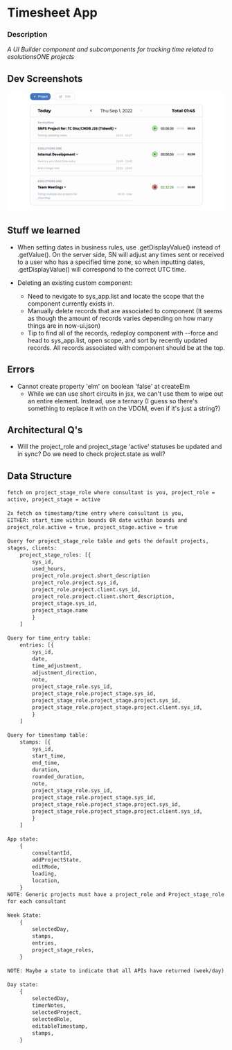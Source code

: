 # Timesheet App

### Description 
*A UI Builder component and subcomponents for tracking time related to esolutionsONE projects*

## Dev Screenshots

<img src="images/Screen Shot 2022-09-01.png" />

## Stuff we learned
- When setting dates in business rules, use .getDisplayValue() instead of .getValue(). On the server side, SN will adjust any times sent or received to a user who has a specified time zone, so when inputting dates, .getDisplayValue() will correspond to the correct UTC time.

- Deleting an existing custom component:
    - Need to nevigate to sys_app.list and locate the scope that the component currently exists in.
    - Manually delete records that are associated to component (It seems as though the amount of records varies depending on how many things are in now-ui.json)
    - Tip to find all of the records, redeploy component with --force and head to sys_app.list, open scope, and sort by recently updated records. All records associated with component should
    be at the top. 

## Errors
- Cannot create property 'elm' on boolean 'false' at createElm
    - While we can use short circuits in jsx, we can't use them to wipe out an entire element. Instead, use a ternary (I guess so there's something to replace it with on the VDOM, even if it's just a string?)

## Architectural Q's

- Will the project_role and project_stage 'active' statuses be updated and in sync? Do we need to check project.state as well?
## Data Structure
    fetch on project_stage_role where consultant is you, project_role = active, project_stage = active

    2x fetch on timestamp/time entry where consultant is you, 
    EITHER: start_time within bounds OR date within bounds and project_role.active = true, project_stage.active = true

    Query for project_stage_role table and gets the default projects, stages, clients: 
        project_stage_roles: [{
            sys_id,
            used_hours,
            project_role.project.short_description
            project_role.project.sys_id,
            project_role.project.client.sys_id,
            project_role.project.client.short_description,
            project_stage.sys_id,
            project_stage.name
            }
        ]

    Query for time_entry table:
        entries: [{
            sys_id,
            date,
            time_adjustment,
            adjustment_direction,
            note,
            project_stage_role.sys_id,
            project_stage_role.project_stage.sys_id,
            project_stage_role.project_stage.project.sys_id,
            project_stage_role.project_stage.project.client.sys_id,
            }
        ]

    Query for timestamp table:
        stamps: [{
            sys_id,
            start_time,
            end_time,
            duration,
            rounded_duration,
            note,
            project_stage_role.sys_id,
            project_stage_role.project_stage.sys_id,
            project_stage_role.project_stage.project.sys_id,
            project_stage_role.project_stage.project.client.sys_id,
            }
        ]

    App state: 
        {
            consultantId,
            addProjectState,
            editMode,
            loading,
            location,
        }
    NOTE: Generic projects must have a project_role and Project_stage_role for each consultant

    Week State: 
        {
            selectedDay,
            stamps,
            entries,
            project_stage_roles,
        }
        
    NOTE: Maybe a state to indicate that all APIs have returned (week/day)

    Day state:
        {
            selectedDay,
            timerNotes,
            selectedProject,
            selectedRole,
            editableTimestamp,
            stamps,
        }


    
    
